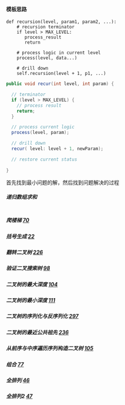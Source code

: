 #### 模板思路
```
def recursion(level, param1, param2, ...): 
    # recursion terminator 
    if level > MAX_LEVEL: 
	   process_result 
	   return 

    # process logic in current level 
    process(level, data...) 

    # drill down 
    self.recursion(level + 1, p1, ...) 

```
```java
public void recur(int level, int param) { 

  // terminator 
  if (level > MAX_LEVEL) { 
    // process result 
    return; 
  } 

  // process current logic 
  process(level, param); 

  // drill down 
  recur( level: level + 1, newParam); 

  // restore current status 
 
}
```

首先找到最小问题的解，然后找到问题解决的过程

##### 递归数组求和
```go

```

##### 爬楼梯 [70](https://leetcode-cn.com/problems/climbing-stairs/)


##### 括号生成 [22](https://leetcode-cn.com/problems/generate-parentheses/)


##### 翻转二叉树 [226](https://leetcode-cn.com/problems/invert-binary-tree/description/)

##### 验证二叉搜索树 [98](https://leetcode-cn.com/problems/validate-binary-search-tree/)

##### 二叉树的最大深度 [104](https://leetcode-cn.com/problems/maximum-depth-of-binary-tree/)


##### 二叉树的最小深度 [111](https://leetcode-cn.com/problems/minimum-depth-of-binary-tree/)

##### 二叉树的序列化与反序列化 [297](https://leetcode-cn.com/problems/serialize-and-deserialize-binary-tree/)


##### 二叉树的最近公共祖先 [236](https://leetcode-cn.com/problems/lowest-common-ancestor-of-a-binary-tree/)

##### 从前序与中序遍历序列构造二叉树 [105](https://leetcode-cn.com/problems/construct-binary-tree-from-preorder-and-inorder-traversal/)

##### 组合 [77](https://leetcode-cn.com/problems/combinations/)

##### 全排列 [46](https://leetcode-cn.com/problems/permutations/)

##### 全排列2 [47](https://leetcode-cn.com/problems/permutations-ii/)

